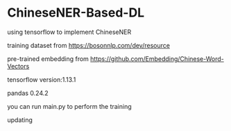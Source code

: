 # ChineseNER-Based-DL
using tensorflow to implement ChineseNER


training dataset from  https://bosonnlp.com/dev/resource

pre-trained embedding from https://github.com/Embedding/Chinese-Word-Vectors

tensorflow version:1.13.1

pandas 0.24.2 


you can run main.py  to perform the training

updating
